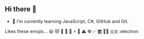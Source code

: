## Hi there 👋

- 🌱 I’m currently learning JavaScript, C#, GitHub and Git.

Likes these emojis...
:smiley:  :heart_eyes_cat:  :sunflower:  :icecream:  :love_hotel:  :zap:  :dart:  :warning:  :radioactive:  :white_check_mark:  :ab:  :pirate_flag:  :gb:  :electron:
 

<!--
**Stew2791/Stew2791** is a ✨ _special_ ✨ repository because its `README.md` (this file) appears on your GitHub profile.

Here are some ideas to get you started:

- 🔭 I’m currently working on ...
- 🌱 I’m currently learning ...
- 👯 I’m looking to collaborate on ...
- 🤔 I’m looking for help with ...
- 💬 Ask me about ...
- 📫 How to reach me: ...
- 😄 Pronouns: ...
- ⚡ Fun fact: ...
-->
